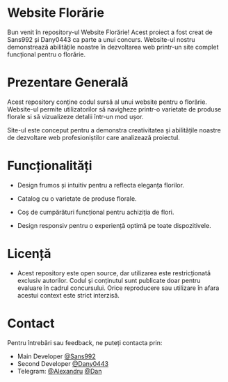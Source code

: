 


# Website Florărie

Bun venit în repository-ul Website Florărie! 
Acest proiect a fost creat de Sans992 și Dany0443 ca parte a unui concurs. 
Website-ul nostru demonstrează abilitățile noastre în dezvoltarea web printr-un site complet funcțional pentru o florărie.

# Prezentare Generală 
Acest repository conține codul sursă al unui website pentru o florărie. Website-ul permite utilizatorilor să navigheze printr-o varietate de produse florale si să vizualizeze detalii într-un mod ușor.


Site-ul este conceput pentru a demonstra creativitatea și abilitățile noastre de dezvoltare web profesioniștilor care analizează proiectul.

# Funcționalități 
- Design frumos și intuitiv pentru a reflecta eleganța florilor. 

- Catalog cu o varietate de produse florale. 
- Coș de cumpărături funcțional pentru achiziția de flori. 
- Design responsiv pentru o experiență optimă pe toate dispozitivele. 
# Licență 
- Acest repository este open source, dar utilizarea este restricționată exclusiv autorilor. Codul și conținutul sunt publicate doar pentru evaluare în cadrul concursului. Orice reproducere sau utilizare în afara acestui context este strict interzisă.


# Contact
 Pentru întrebări sau feedback, ne puteți contacta prin:

- Main Developer [@Sans992](https://github.com/Sans992)
- Second Developer [@Dany0443](https://github.com/Dany0443) 
- Telegram: [@Alexandru](https://t.me/WJTMainDev) [@Dan](https://t.me/Dany0443) 


